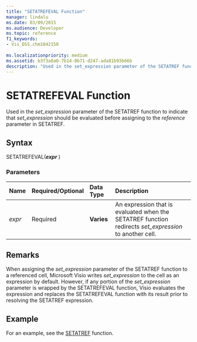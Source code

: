 ```yaml
---
title: "SETATREFEVAL Function"
manager: lindalu
ms.date: 03/09/2015
ms.audience: Developer
ms.topic: reference
f1_keywords:
- Vis_DSS.chm1042150
 
ms.localizationpriority: medium
ms.assetid: b3f3a0a0-7b14-0b71-d247-ada81b93b66b
description: "Used in the set_expression parameter of the SETATREF function to indicate that set_expression should be evaluated before assigning to the reference parameter in SETATREF."
---
```


# SETATREFEVAL Function

Used in the _set_expression_ parameter of the SETATREF function to indicate that *set_expression* should be evaluated before assigning to the *reference* parameter in SETATREF.
  
## Syntax

SETATREFEVAL(***expr*** )
  
### Parameters

|**Name**|**Required/Optional**|**Data Type**|**Description**|
|:-----|:-----|:-----|:-----|
| _expr_ <br/> |Required  <br/> |**Varies** <br/> | An expression that is evaluated when the SETATREF function redirects  _set_expression_ to another cell. |

## Remarks

When assigning the *set_expression* parameter of the SETATREF function to a referenced cell, Microsoft Visio writes *set_expression* to the cell as an expression by default. However, if any portion of the *set_expression* parameter is wrapped by the SETATREFEVAL function, Visio evaluates the expression and replaces the SETATREFEVAL function with its result prior to resolving the SETATREF expression.
  
## Example

For an example, see the [SETATREF](setatref-function.md) function.
